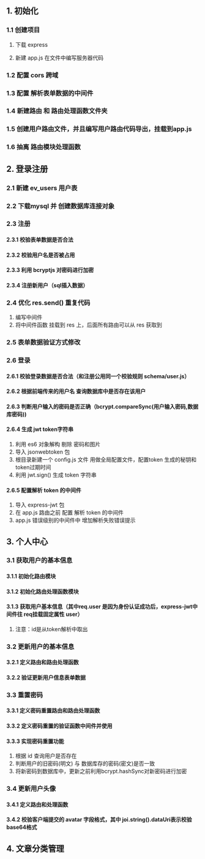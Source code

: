 ## 1. 初始化

### 1.1 创建项目

1. 下载 express

2. 新建 app.js 在文件中编写服务器代码

### 1.2 配置 cors 跨域

### 1.3 配置 解析表单数据的中间件 

### 1.4 新建路由 和 路由处理函数文件夹

### 1.5 创建用户路由文件，并且编写用户路由代码导出，挂载到app.js

### 1.6 抽离 路由模块处理函数

## 2. 登录注册

### 2.1 新建 ev_users 用户表

### 2.2 下载mysql 并 创建数据库连接对象

### 2.3 注册

#### 2.3.1 校验表单数据是否合法

#### 2.3.2 校验用户名是否被占用

#### 2.3.3 利用 bcryptjs 对密码进行加密

#### 2.3.4 注册新用户（sql插入数据）

### 2.4 优化 res.send() 重复代码
1. 编写中间件
2. 将中间件函数 挂载到 res 上，后面所有路由可以从 res 获取到

### 2.5 表单数据验证方式修改

### 2.6 登录

#### 2.6.1 校验登录数据是否合法（和注册公用同一个校验规则 schema/user.js）

#### 2.6.2 根据前端传来的用户名 查询数据库中是否存在该用户

#### 2.6.3 判断用户输入的密码是否正确（bcrypt.compareSync(用户输入密码,数据库密码))

#### 2.6.4 生成 jwt token字符串
1. 利用 es6 对象解构 剔除 密码和图片
2. 导入 jsonwebtoken 包
3. 根目录新建一个 config.js 文件 用做全局配置文件，配置token 生成的秘钥和token过期时间
4. 利用 jwt.sign() 生成 token 字符串

#### 2.6.5 配置解析 token 的中间件
1. 导入 express-jwt 包
2. 在 app.js 路由之前 配置 解析 token 的中间件
3. app.js 错误级别的中间件中 增加解析失败错误提示

## 3. 个人中心

### 3.1 获取用户的基本信息

#### 3.1.1 初始化路由模块

#### 3.1.2 初始化路由处理函数模块

#### 3.1.3 获取用户基本信息（其中req.user 是因为身份认证成功后，express-jwt中间件往 req挂载固定属性 user）
1. 注意：id是从token解析中取出

### 3.2 更新用户的基本信息

#### 3.2.1 定义路由和路由处理函数

#### 3.2.2 验证更新用户信息表单数据


### 3.3 重置密码

#### 3.3.1 定义密码重置路由和路由处理函数

#### 3.3.2 定义密码重置的验证函数中间件并使用

#### 3.3.3 实现密码重置功能
1. 根据 id 查询用户是否存在
2. 判断用户的旧密码(明文) 与 数据库存的密码(密文)是否一致
3. 将新密码到数据库中，更新之前利用bcrypt.hashSync对新密码进行加密

### 3.4 更新用户头像

#### 3.4.1 定义路由和处理函数

#### 3.4.2 校验客户端提交的 avatar 字段格式，其中 joi.string().dataUri表示校验 base64格式

## 4. 文章分类管理

